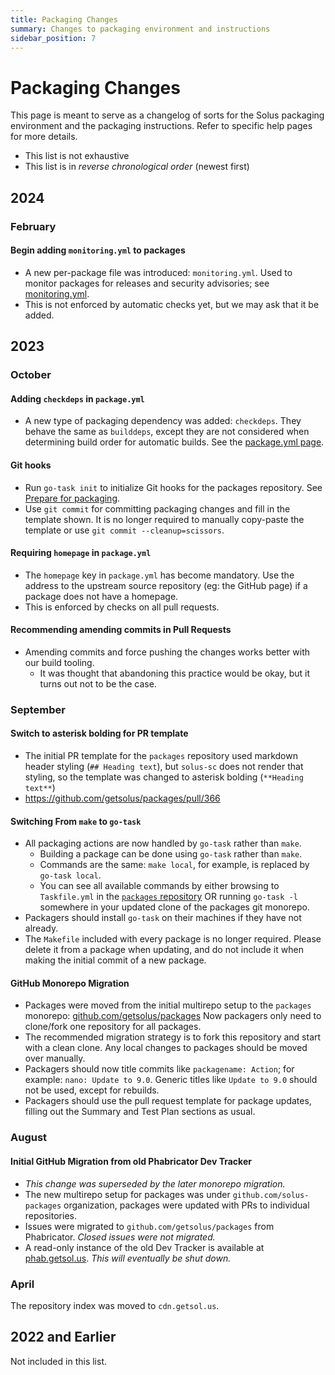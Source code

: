 ```yaml
---
title: Packaging Changes
summary: Changes to packaging environment and instructions
sidebar_position: 7
---
```


# Packaging Changes

This page is meant to serve as a changelog of sorts for the Solus packaging environment and the packaging instructions. Refer to specific help pages for more details.

- This list is not exhaustive
- This list is in _reverse chronological order_ (newest first)

## 2024

### February

#### Begin adding `monitoring.yml` to packages

- A new per-package file was introduced: `monitoring.yml`. Used to monitor packages for releases and security advisories; see [monitoring.yml](docs/packaging/monitoring.yml.md).
- This is not enforced by automatic checks yet, but we may ask that it be added.

## 2023

### October

#### Adding `checkdeps` in `package.yml`

- A new type of packaging dependency was added: `checkdeps`. They behave the same as `builddeps`, except they are not considered when determining build order for automatic builds. See the [package.yml page](/docs/packaging/package.yml).

#### Git hooks

- Run `go-task init` to initialize Git hooks for the packages repository. See [Prepare for packaging](prepare-for-packaging.md#initialize-git-hooks).
- Use `git commit` for committing packaging changes and fill in the template shown.
  It is no longer required to manually copy-paste the template or use `git commit --cleanup=scissors`.

#### Requiring `homepage` in `package.yml`

- The `homepage` key in `package.yml` has become mandatory. Use the address to the upstream source repository (eg: the GitHub page) if a package does not have a homepage.
- This is enforced by checks on all pull requests.

#### Recommending amending commits in Pull Requests

- Amending commits and force pushing the changes works better with our build tooling.
  - It was thought that abandoning this practice would be okay, but it turns out not to be the case.

### September

#### Switch to asterisk bolding for PR template

- The initial PR template for the `packages` repository used markdown header styling (`## Heading text`), but `solus-sc` does not render that styling, so the template was changed to asterisk bolding (`**Heading text**`)
- https://github.com/getsolus/packages/pull/366

#### Switching From `make` to `go-task`

- All packaging actions are now handled by `go-task` rather than `make`.
  - Building a package can be done using `go-task` rather than `make`.
  - Commands are the same: `make local`, for example, is replaced by `go-task local`.
  - You can see all available commands by either browsing to `Taskfile.yml` in the [`packages` repository](https://github.com/getsolus/packages/blob/main/Taskfile.yml) OR running `go-task -l` somewhere in your updated clone of the packages git monorepo.
- Packagers should install `go-task` on their machines if they have not already.
- The `Makefile` included with every package is no longer required. Please delete it from a package when updating, and do not include it when making the initial commit of a new package.

#### GitHub Monorepo Migration

- Packages were moved from the initial multirepo setup to the `packages` monorepo: [github.com/getsolus/packages](https://github.com/getsolus/packages) Now packagers only need to clone/fork one repository for all packages.
- The recommended migration strategy is to fork this repository and start with a clean clone. Any local changes to packages should be moved over manually.
- Packagers should now title commits like `packagename: Action`; for example: `nano: Update to 9.0`. Generic titles like `Update to 9.0` should not be used, except for rebuilds.
- Packagers should use the pull request template for package updates, filling out the Summary and Test Plan sections as usual.

### August

#### Initial GitHub Migration from old Phabricator Dev Tracker

- _This change was superseded by the later monorepo migration._
- The new multirepo setup for packages was under `github.com/solus-packages` organization, packages were updated with PRs to individual repositories.
- Issues were migrated to `github.com/getsolus/packages` from Phabricator. _Closed issues were not migrated._
- A read-only instance of the old Dev Tracker is available at [phab.getsol.us](https://phab.getsol.us). _This will eventually be shut down._

### April

The repository index was moved to `cdn.getsol.us`.

## 2022 and Earlier

Not included in this list.
